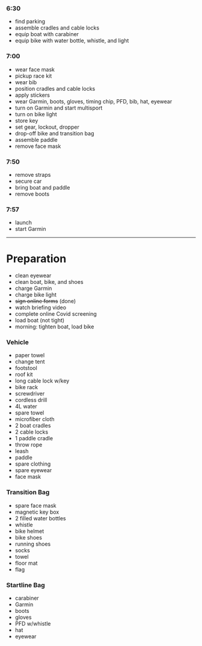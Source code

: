 ### 6:30

- find parking
- assemble cradles and cable locks
- equip boat with carabiner
- equip bike with water bottle, whistle, and light

### 7:00

- wear face mask
- pickup race kit
- wear bib
- position cradles and cable locks
- apply stickers
- wear Garmin, boots, gloves, timing chip, PFD, bib, hat, eyewear
- turn on Garmin and start multisport
- turn on bike light
- store key
- set gear, lockout, dropper
- drop-off bike and transition bag
- assemble paddle
- remove face mask

### 7:50

- remove straps
- secure car
- bring boat and paddle
- remove boots

### 7:57

- launch
- start Garmin

---

# Preparation

- clean eyewear
- clean boat, bike, and shoes
- charge Garmin
- charge bike light
- ~~sign online forms~~ (done)
- watch briefing video
- complete online Covid screening
- load boat (not tight)
- morning: tighten boat, load bike

### Vehicle

- paper towel
- change tent
- footstool
- roof kit
- long cable lock w/key
- bike rack
- screwdriver
- cordless drill
- 4L water
- spare towel
- microfiber cloth
- 2 boat cradles
- 2 cable locks
- 1 paddle cradle
- throw rope
- leash
- paddle
- spare clothing
- spare eyewear
- face mask

### Transition Bag

- spare face mask
- magnetic key box
- 2 filled water bottles
- whistle
- bike helmet
- bike shoes
- running shoes
- socks
- towel
- floor mat
- flag

### Startline Bag

- carabiner
- Garmin
- boots
- gloves
- PFD w/whistle
- hat
- eyewear
